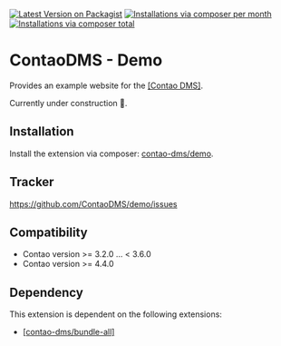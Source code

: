 [![Latest Version on Packagist](http://img.shields.io/packagist/v/contao-dms/demo.svg?style=flat)](https://packagist.org/packages/contao-dms/demo)
[![Installations via composer per month](http://img.shields.io/packagist/dm/contao-dms/demo.svg?style=flat)](https://packagist.org/packages/contao-dms/demo)
[![Installations via composer total](http://img.shields.io/packagist/dt/contao-dms/demo.svg?style=flat)](https://packagist.org/packages/contao-dms/demo)

ContaoDMS - Demo
================

Provides an example website for the [[Contao DMS]](https://github.com/ContaoDMS/dms).

Currently under construction :construction:.


Installation
------------

Install the extension via composer: [contao-dms/demo](https://packagist.org/packages/contao-dms/demo).


Tracker
-------

https://github.com/ContaoDMS/demo/issues


Compatibility
-------------

- Contao version >= 3.2.0 ... <  3.6.0
- Contao version >= 4.4.0


Dependency
----------

This extension is dependent on the following extensions:

- [[contao-dms/bundle-all]](https://packagist.org/packages/contao-dms/bundle-all) 